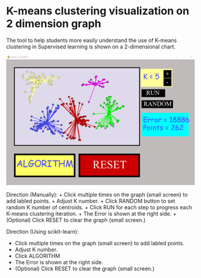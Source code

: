 # K-means clustering visualization on 2 dimension graph

The tool to help students more easily understand the use of K-means clustering in Supervised learning is shown on a 2-dimensional chart.
<p align="center">
  <img src="https://github.com/huygiatrng/k_means_clustering_visualization_2d/blob/main/preview_image/preview.PNG" width="700"/>
</p>
Direction (Manually):
+ Click multiple times on the graph (small screen) to add labled points.
+ Adjust K number.
+ Click RANDOM button to set random K number of centroids.
+ Click RUN for each step to progress each K-means clustering iteration.
+ The Error is shown at the right side.
+ (Optional) Click RESET to clear the graph (small screen.)

Direction (Using scikit-learn):
+ Click multiple times on the graph (small screen) to add labled points.
+ Adjust K number.
+ Click ALGORITHM
+ The Error is shown at the right side.
+ (Optional) Click RESET to clear the graph (small screen.)
